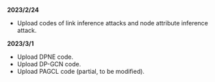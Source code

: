 **2023/2/24**

- Upload codes of link inference attacks and node attribute inference attack.


**2023/3/1**

- Upload DPNE code.
- Upload DP-GCN code.
- Upload PAGCL code (partial, to be modified).

